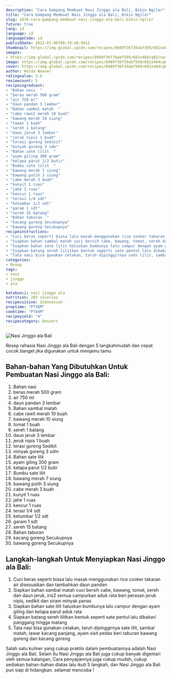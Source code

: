 ```yaml
---
description: "Cara Gampang Membuat Nasi Jinggo ala Bali, Bikin Ngiler"
title: "Cara Gampang Membuat Nasi Jinggo ala Bali, Bikin Ngiler"
slug: 1036-cara-gampang-membuat-nasi-jinggo-ala-bali-bikin-ngiler
future: true
lang: id
language: id
languageCode: id
publishDate: 2022-01-06T08:19:49.941Z 
thumbnail: https://img-global.cpcdn.com/recipes/8989f36f39abf509/682x484cq65/nasi-jinggo-ala-bali-foto-resep-utama.png
images:
- https://img-global.cpcdn.com/recipes/8989f36f39abf509/682x484cq65/nasi-jinggo-ala-bali-foto-resep-utama.png
image: https://img-global.cpcdn.com/recipes/8989f36f39abf509/682x484cq65/nasi-jinggo-ala-bali-foto-resep-utama.png
cover: https://img-global.cpcdn.com/recipes/8989f36f39abf509/682x484cq65/nasi-jinggo-ala-bali-foto-resep-utama.png
author: Hulda Weaver
ratingvalue: 3.6
reviewcount: 5
recipeingredient:
- "Bahan nasi  "
- "beras merah 500 gram"
- "air 750 ml"
- "daun pandan 3 lembar"
- "Bahan sambal matah  "
- "cabe rawit merah 10 buah"
- "bawang merah 10 siung"
- "tomat 1 buah"
- "sereh 1 batang"
- "daun jeruk 3 lembar"
- "jeruk nipis 1 buah"
- "terasi goreng Sedikit"
- "minyak goreng 3 sdm"
- "Bahan sate lilit  "
- "ayam giling 300 gram"
- "kelapa parut 1/2 butir"
- "Bumbu sate lilit  "
- "bawang merah 7 siung"
- "bawang putih 3 siung"
- "cabe merah 3 buah"
- "kunyit 1 ruas"
- "jahe 1 ruas"
- "kencur 1 ruas"
- "terasi 1/4 sdt"
- "ketumbar 1/2 sdt"
- "garam 1 sdt"
- "sereh 15 batang"
- "Bahan taburan  "
- "kacang goreng Secukupnya"
- "bawang goreng Secukupnya"
recipeinstructions:
- "Cuci beras seperti biasa lalu masak menggunakan rice cooker takaran air disesuaikan dan tambahkan daun pandan"
- "Siapkan bahan sambal matah cuci bersih cabe, bawang, tomat, sereh dan daun jeruk, iris2 semua campurkan aduk rata beri perasan jeruk nipis, sedikit dan siram minyak panas"
- "Siapkan bahan sate lilit haluskan bumbunya lalu campur dengan ayam giling dan kelapa parut aduk rata"
- "Siapkan batang sereh lilitkan bentuk seperti sate pentul lalu dibakar/ panggang hingga matang"
- "Tata nasi bisa gunakan cetakan, taruh dipinggirnya sate lilit, sambal matah, lawar kacang panjang, ayam sisit pedas beri taburan bawang goreng dan kacang goreng"
categories:
- Resep
tags:
- nasi
- jinggo
- ala

katakunci: nasi jinggo ala 
nutrition: 203 calories
recipecuisine: Indonesian
preptime: "PT36M"
cooktime: "PT44M"
recipeyield: "4"
recipecategory: Dessert
---
```



![Nasi Jinggo ala Bali](https://img-global.cpcdn.com/recipes/8989f36f39abf509/682x484cq65/nasi-jinggo-ala-bali-foto-resep-utama.png)

Resep rahasia Nasi Jinggo ala Bali    dengan 5 langkahmudah dan cepat cocok banget jika digunakan untuk menjamu tamu

<!--inarticleads1-->

## Bahan-bahan Yang Dibutuhkan Untuk Pembuatan Nasi Jinggo ala Bali:

1. Bahan nasi  
1. beras merah 500 gram
1. air 750 ml
1. daun pandan 3 lembar
1. Bahan sambal matah  
1. cabe rawit merah 10 buah
1. bawang merah 10 siung
1. tomat 1 buah
1. sereh 1 batang
1. daun jeruk 3 lembar
1. jeruk nipis 1 buah
1. terasi goreng Sedikit
1. minyak goreng 3 sdm
1. Bahan sate lilit  
1. ayam giling 300 gram
1. kelapa parut 1/2 butir
1. Bumbu sate lilit  
1. bawang merah 7 siung
1. bawang putih 3 siung
1. cabe merah 3 buah
1. kunyit 1 ruas
1. jahe 1 ruas
1. kencur 1 ruas
1. terasi 1/4 sdt
1. ketumbar 1/2 sdt
1. garam 1 sdt
1. sereh 15 batang
1. Bahan taburan  
1. kacang goreng Secukupnya
1. bawang goreng Secukupnya



<!--inarticleads2-->

## Langkah-langkah Untuk Menyiapkan Nasi Jinggo ala Bali:

1. Cuci beras seperti biasa lalu masak menggunakan rice cooker takaran air disesuaikan dan tambahkan daun pandan
1. Siapkan bahan sambal matah cuci bersih cabe, bawang, tomat, sereh dan daun jeruk, iris2 semua campurkan aduk rata beri perasan jeruk nipis, sedikit dan siram minyak panas
1. Siapkan bahan sate lilit haluskan bumbunya lalu campur dengan ayam giling dan kelapa parut aduk rata
1. Siapkan batang sereh lilitkan bentuk seperti sate pentul lalu dibakar/ panggang hingga matang
1. Tata nasi bisa gunakan cetakan, taruh dipinggirnya sate lilit, sambal matah, lawar kacang panjang, ayam sisit pedas beri taburan bawang goreng dan kacang goreng




Salah satu kuliner yang cukup praktis dalam pembuatannya adalah  Nasi Jinggo ala Bali. Selain itu  Nasi Jinggo ala Bali  juga cukup banyak digemari oleh semua kalangan, Cara penyajiannya juga cukup mudah, cukup sediakan bahan-bahan diatas lalu ikuti 5 langkah, dan  Nasi Jinggo ala Bali  pun siap di hidangkan. selamat mencoba !
